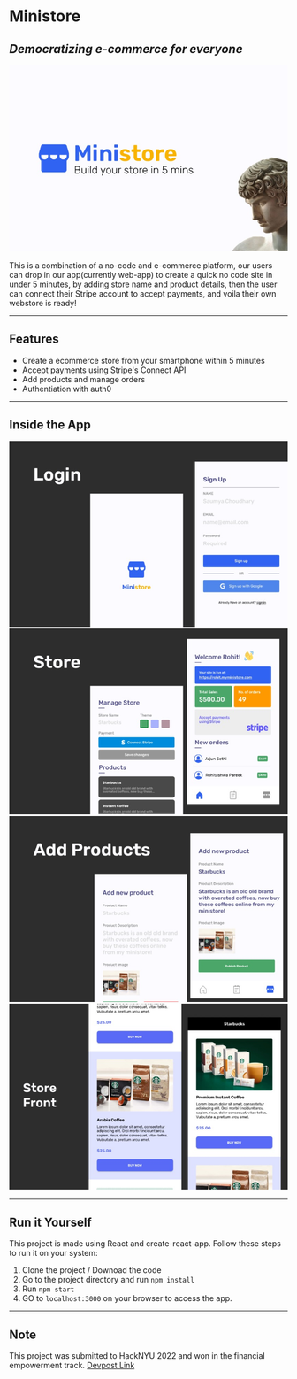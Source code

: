 # Ministore
## _Democratizing e-commerce for everyone_

![alt text](https://raw.githubusercontent.com/oxygen3301/ministore/master/ss/Ss1.jpg)

This is a combination of a no-code and e-commerce platform, our users can drop in our app(currently web-app) to create a quick no code site in under 5 minutes, by adding store name and product details, then the user can connect their Stripe account to accept payments, and voila their own webstore is ready! 

---
## Features

- Create a ecommerce store from your smartphone within 5 minutes
- Accept payments using Stripe's Connect API
- Add products and manage orders
- Authentiation with auth0

---
## Inside the App
![alt text](https://raw.githubusercontent.com/oxygen3301/ministore/master/ss/ss2.jpg)
![alt text](https://raw.githubusercontent.com/oxygen3301/ministore/master/ss/ss3.jpg)
![alt text](https://raw.githubusercontent.com/oxygen3301/ministore/master/ss/ss4.jpg)
![alt text](https://raw.githubusercontent.com/oxygen3301/ministore/master/ss/ss5.jpg)

---
## Run it Yourself
This project is made using React and create-react-app. Follow these steps to run it on your system:
1) Clone the project / Downoad the code
2) Go to the project directory and run `npm install`
3) Run `npm start`
4) GO to `localhost:3000` on your browser to access the app.

---
## Note 
This project was submitted to HackNYU 2022 and won in the financial empowerment track. [Devpost Link](https://devpost.com/software/ministore-build-your-store-under-5-mins/ "Devpost Link to submission")
